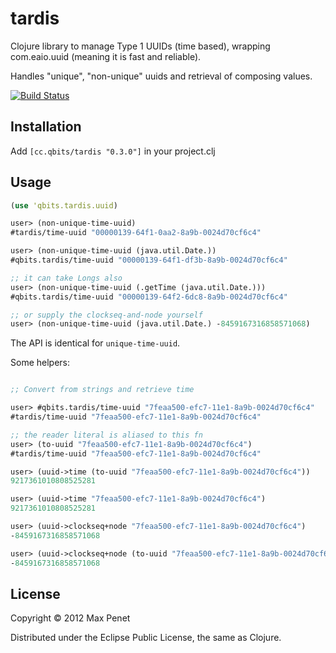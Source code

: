 # tardis

Clojure library to manage Type 1 UUIDs (time based), wrapping
com.eaio.uuid (meaning it is fast and reliable).

Handles "unique", "non-unique" uuids and retrieval of composing values.

[![Build Status](https://secure.travis-ci.org/mpenet/tardis.png?branch=master)](http://travis-ci.org/mpenet/tardis)

## Installation

Add `[cc.qbits/tardis "0.3.0"]` in your project.clj

## Usage

```clojure
(use 'qbits.tardis.uuid)

user> (non-unique-time-uuid)
#tardis/time-uuid "00000139-64f1-0aa2-8a9b-0024d70cf6c4"

user> (non-unique-time-uuid (java.util.Date.))
#qbits.tardis/time-uuid "00000139-64f1-df3b-8a9b-0024d70cf6c4"

;; it can take Longs also
user> (non-unique-time-uuid (.getTime (java.util.Date.)))
#qbits.tardis/time-uuid "00000139-64f2-6dc8-8a9b-0024d70cf6c4"

;; or supply the clockseq-and-node yourself
user> (non-unique-time-uuid (java.util.Date.) -8459167316858571068)

```

The API is identical for `unique-time-uuid`.

Some helpers:

```clojure

;; Convert from strings and retrieve time

user> #qbits.tardis/time-uuid "7feaa500-efc7-11e1-8a9b-0024d70cf6c4"
#tardis/time-uuid "7feaa500-efc7-11e1-8a9b-0024d70cf6c4"

;; the reader literal is aliased to this fn
user> (to-uuid "7feaa500-efc7-11e1-8a9b-0024d70cf6c4")
#tardis/time-uuid "7feaa500-efc7-11e1-8a9b-0024d70cf6c4"

user> (uuid->time (to-uuid "7feaa500-efc7-11e1-8a9b-0024d70cf6c4"))
9217361010808525281

user> (uuid->time "7feaa500-efc7-11e1-8a9b-0024d70cf6c4")
9217361010808525281

user> (uuid->clockseq+node "7feaa500-efc7-11e1-8a9b-0024d70cf6c4")
-8459167316858571068

user> (uuid->clockseq+node (to-uuid "7feaa500-efc7-11e1-8a9b-0024d70cf6c4"))
-8459167316858571068

```

## License

Copyright © 2012 Max Penet

Distributed under the Eclipse Public License, the same as Clojure.
